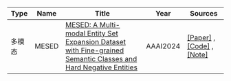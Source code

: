 |Type| Name|Title | Year  |   Sources   |
| ------- | -------  |------- | ----- | ------ |
|多模态|MESED|[MESED: A Multi-modal Entity Set Expansion Dataset with Fine-grained Semantic Classes and Hard Negative Entities](https://arxiv.org/abs/2307.14878)|AAAI2024|[[Paper]](https://arxiv.org/abs/2307.14878) ,[[Code]](https://github.com/THUKElab/MESED) ,[[Note]](https://mp.weixin.qq.com/s/G4SFlEYUo3ugOPvZUc9VDA)|